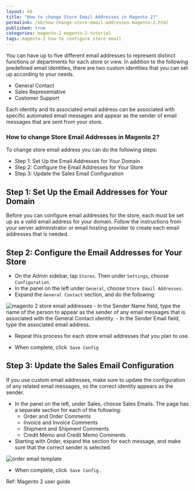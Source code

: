 ```yaml
---
layout: kb
title: "How to change Store Email Addresses in Magento 2?"
permalink: /kb/how-change-store-email-addresses-magento-2.html
published: true
categories: magento-2 magento-2-tutorial
tags: magento-2 how-to configure store email
---
```



You can have up to five different email addresses to represent distinct functions or departments
for each store or view. In addition to the following predefined email identities, there are two
custom identities that you can set up according to your needs.

- General Contact
- Sales Representative
- Customer Support

Each identity and its associated email address can be associated with specific automated email
messages and appear as the sender of email messages that are sent from your store.

### How to change Store Email Addresses in Magento 2?

To change store email address you can do the following steps:

- Step 1: Set Up the Email Addresses for Your Domain
- Step 2: Configure the Email Addresses for Your Store
- Step 3: Update the Sales Email Configuration



## Step 1: Set Up the Email Addresses for Your Domain

Before you can configure email addresses for the store, each must be set up as a valid email
address for your domain. Follow the instructions from your server administrator or email
hosting provider to create each email addresses that is needed.

## Step 2: Configure the Email Addresses for Your Store

- On the Admin sidebar, tap `Stores`. Then under `Settings`, choose `Configuration`.
- In the panel on the left under `General`, choose `Store Email Addresses`.
- Expand the `General Contact` section, and do the following:

![magento 2 store email addresses](https://lh5.googleusercontent.com/YBWoihCHcPJVx4JBgAv1dWpEzhdHwMoz17udL2m2LqnZMLHbl9qQO7Qfp95OyegJ6eAhI6-rlHEiYyYrqFo9tXO7RShV3qelD6x1sberh7e25wUxN31jiwWu20hw9FqZ2aCkCgBf)
	- In the Sender Name field, type the name of the person to appear as the sender of any
email messages that is associated with the General Contact identity.
	- In the Sender Email field, type the associated email address.

- Repeat this process for each store email addresses that you plan to use.

- When complete, click  `Save Config`

## Step 3: Update the Sales Email Configuration

If you use custom email addresses, make sure to update the configuration of any related email
messages, so the correct identity appears as the sender.


- In the panel on the left, under Sales, choose Sales Emails. The page has a separate section for
each of the following:
	- Order and Order Comments
	- Invoice and Invoice Comments
	- Shipment and Shipment Comments
	- Credit Memo and Credit Memo Comments
- Starting with Order, expand the section for each message, and make sure that the correct
sender is selected.


![order email template](https://lh3.googleusercontent.com/ueUWbehCZKxUGW3Q-9OLRSDzevyGqZLauZgU6jKPgb0RQl3c8Q15FIiUfQHh2Kkr_MesoF_wuaL1thYvCa3XucoLCyGkb2JFzIqgBwTKKMpkEiiV1OoyYciCjeaux0qtms3_z2kG)

- When complete, click  `Save Config` .


Ref: Magento 2 user guide


